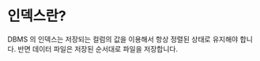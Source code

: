 # 인덱스란?

DBMS 의 인덱스는 저장되는 컬럼의 값을 이용해서 항상 정렬된 상태로 유지해야 합니다. 반면 데이터 파일은 저장된 순서대로 파일을 저장합니다. 



<!--stackedit_data:
eyJoaXN0b3J5IjpbMTMzMjEyODYwOCwxOTYwODg3MDc3XX0=
-->